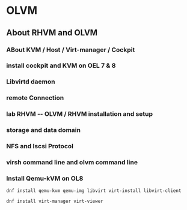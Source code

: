 # OLVM
## About RHVM  and OLVM 

###  ABout KVM / Host / Virt-manager / Cockpit 
### install cockpit and KVM on OEL 7 & 8 
### Libvirtd daemon 
### remote Connection 
### lab RHVM -- OLVM / RHVM installation and setup 
### storage and data domain 
### NFS and Iscsi Protocol 
### virsh command line and olvm command line 

### Install Qemu-kVM on OL8 

```
dnf install qemu-kvm qemu-img libvirt virt-install libvirt-client

dnf install virt-manager virt-viewer 

```


